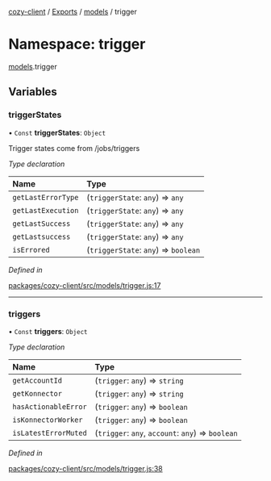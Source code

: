 [cozy-client](../README.md) / [Exports](../modules.md) / [models](models.md) / trigger

# Namespace: trigger

[models](models.md).trigger

## Variables

### triggerStates

• `Const` **triggerStates**: `Object`

Trigger states come from /jobs/triggers

*Type declaration*

| Name | Type |
| :------ | :------ |
| `getLastErrorType` | (`triggerState`: `any`) => `any` |
| `getLastExecution` | (`triggerState`: `any`) => `any` |
| `getLastSuccess` | (`triggerState`: `any`) => `any` |
| `getLastsuccess` | (`triggerState`: `any`) => `any` |
| `isErrored` | (`triggerState`: `any`) => `boolean` |

*Defined in*

[packages/cozy-client/src/models/trigger.js:17](https://github.com/cozy/cozy-client/blob/master/packages/cozy-client/src/models/trigger.js#L17)

***

### triggers

• `Const` **triggers**: `Object`

*Type declaration*

| Name | Type |
| :------ | :------ |
| `getAccountId` | (`trigger`: `any`) => `string` |
| `getKonnector` | (`trigger`: `any`) => `string` | `void` |
| `hasActionableError` | (`trigger`: `any`) => `boolean` |
| `isKonnectorWorker` | (`trigger`: `any`) => `boolean` |
| `isLatestErrorMuted` | (`trigger`: `any`, `account`: `any`) => `boolean` |

*Defined in*

[packages/cozy-client/src/models/trigger.js:38](https://github.com/cozy/cozy-client/blob/master/packages/cozy-client/src/models/trigger.js#L38)
